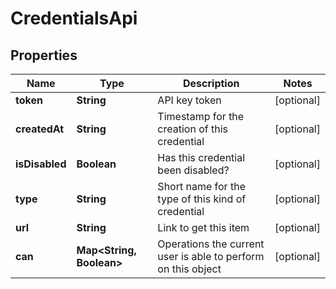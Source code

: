 
# CredentialsApi

## Properties
Name | Type | Description | Notes
------------ | ------------- | ------------- | -------------
**token** | **String** | API key token |  [optional]
**createdAt** | **String** | Timestamp for the creation of this credential |  [optional]
**isDisabled** | **Boolean** | Has this credential been disabled? |  [optional]
**type** | **String** | Short name for the type of this kind of credential |  [optional]
**url** | **String** | Link to get this item |  [optional]
**can** | **Map&lt;String, Boolean&gt;** | Operations the current user is able to perform on this object |  [optional]



